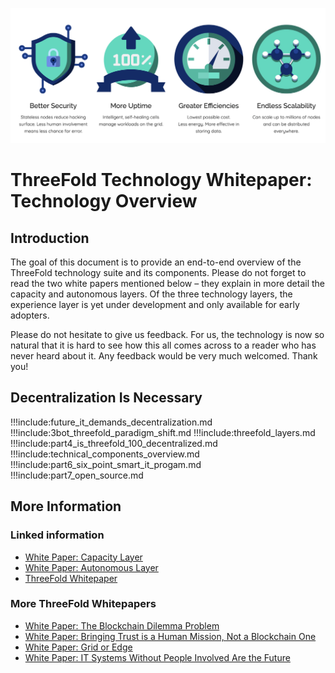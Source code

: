 ![image alt text](img/header_techoverview.png)

# ThreeFold Technology Whitepaper: Technology Overview

## Introduction

The goal of this document is to provide an end-to-end overview of the ThreeFold technology suite and its components. Please do not forget to read the two white papers mentioned below – they explain in more detail the capacity and autonomous layers. Of the three technology layers, the experience layer is yet under development and only available for early adopters.

Please do not hesitate to give us feedback. For us, the technology is now so natural that it is hard to see how this all comes across to a reader who has never heard about it. Any feedback would be very much welcomed. Thank you!


## Decentralization Is Necessary

!!!include:future_it_demands_decentralization.md
!!!include:3bot_threefold_paradigm_shift.md
!!!include:threefold_layers.md
!!!include:part4_is_threefold_100_decentralized.md
!!!include:technical_components_overview.md
!!!include:part6_six_point_smart_it_progam.md
!!!include:part7_open_source.md

## More Information

### Linked information

* [White Paper: Capacity Layer](capacity_layer)
* [White Paper: Autonomous Layer](autonomous_layer)
* [ThreeFold Whitepaper](whitepapers)


### More ThreeFold Whitepapers

* [White Paper: The Blockchain Dilemma Problem](blockchain_dilemma_whitepaper)
* [White Paper: Bringing Trust is a Human Mission, Not a Blockchain One](bringing_trust_is_a_human_task)
* [White Paper: Grid or Edge](edge_cloud_not_grid_cloud)
* [White Paper: IT Systems Without People Involved Are the Future](zero_people_it_is_the_future)

